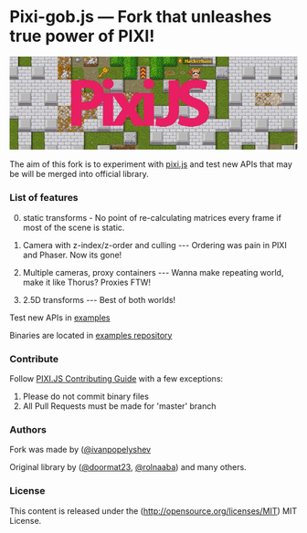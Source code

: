 Pixi-gob.js — Fork that unleashes true power of PIXI!
=============

![pixi.js logo](Pixi_gob.jpg)

The aim of this fork is to experiment with [pixi.js](https://github.com/pixijs/pixi.js) and test new APIs that may be will be merged into official library.

### List of features ###

0. static transforms - No point of re-calculating matrices every frame if most of the scene is static.

1. Camera with z-index/z-order and culling --- Ordering was pain in PIXI and Phaser. Now its gone!

2. Multiple cameras, proxy containers --- Wanna make repeating world, make it like Thorus? Proxies FTW!

3. 2.5D transforms --- Best of both worlds!

Test new APIs in [examples](https://gameofbombs.github.io/pixi-examples/index.html)

Binaries are located in [examples repository](https://github.com/gameofbombs/pixi-examples/)

### Contribute ###

Follow [PIXI.JS Contributing Guide](https://github.com/pixijs/pixi.js/blob/master/CONTRIBUTING.md) with a few exceptions:

1. Please do not commit binary files
2. All Pull Requests must be made for 'master' branch

### Authors ###

Fork was made by ([@ivanpopelyshev](https://twitter.com/ivanpopelyshev)

Original library by ([@doormat23](https://twitter.com/doormat23), [@rolnaaba](https://twitter.com/rolnaaba)) and many others.

### License ###

This content is released under the (http://opensource.org/licenses/MIT) MIT License.
